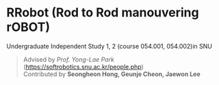 # RRobot (Rod to Rod manouvering rOBOT)
Undergraduate Independent Study 1, 2 (course 054.001, 054.002)in SNU   

>Advised by _Prof. Yong-Lae Park_ (https://softrobotics.snu.ac.kr/people.php)   
>Contributed by __Seongheon Hong, Geunje Cheon, Jaewon Lee__
